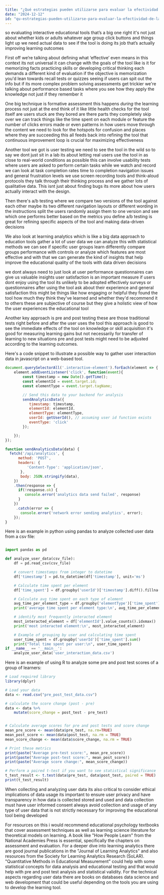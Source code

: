 ```yaml
---
title: "¿Qué estrategias pueden utilizarse para evaluar la efectividad de las herramientas educativas interactivas?"
date: "2024-12-12"
id: "qu-estrategias-pueden-utilizarse-para-evaluar-la-efectividad-de-las-herramientas-educativas-interactivas"
---
```


so evaluating interactive educational tools that’s a big one right it's not just about whether kids or adults whatever age group click buttons and things light up we need actual data to see if the tool is doing its job that’s actually improving learning outcomes

First off we’re talking about defining what ‘effective’ even means in this context its not universal it can change with the goals of the tool like is it for memorizing facts practicing skills or developing critical thinking each demands a different kind of evaluation if the objective is memorization you'd lean towards recall tests or quizzes seeing if users can spit out the info but if its more complex problem solving assessments get trickier we're talking about performance based tasks where you see how they apply the knowledge not just if they remember it

One big technique is formative assessment this happens *during* the learning process not just at the end think of it like little health checks for the tool itself are users stuck are they bored are there parts they completely skip over we can track things like the time spent on each module or feature the number of clicks errors made or even patterns in how users move through the content we need to look for the hotspots for confusion and places where they are succeeding this all feeds back into refining the tool that continuous improvement loop is crucial for maximizing effectiveness

Another tool we got is user testing we need to see the tool in the wild so to say we dont just sit in a lab its about letting real users use the tool in as close to real-world conditions as possible this can involve usability tests where users are asked to perform certain tasks while we watch and record we can look at task completion rates time to completion navigation issues and general frustration levels we use screen recording tools and think-aloud protocols they talk through their thinking process and we gather lots of qualitative data. This isnt just about finding bugs its more about how users actually interact with the design.

Then there's a/b testing where we compare two versions of the tool against each other maybe its two different navigation layouts or different wording in the instructions split the users randomly assign them to one version and see which one performs better based on the metrics you define a/b testing is great for refining specific aspects of the tool and making data-driven decisions

We also look at learning analytics which is like a big data approach to education tools gather a lot of user data we can analyze this with statistical methods we can see if specific user groups learn differently compare groups performance with controls or analyze which features are most effective and with that we can generate the kind of insights that help improve the educational quality of the tools with data driven decisions

we dont always need to just look at user performance questionnaires can give us valuable insights user satisfaction is an important measure if users dont enjoy using the tool its unlikely to be adopted effectively surveys or questionnaires after using the tool ask about their experience and general satisfaction this might be things like how engaging or helpful they found the tool how much they think they've learned and whether they'd recommend it to others these are subjective of course but they give a holistic view of how the user experiences the educational tool

Another key approach is pre and post testing these are those traditional tests right before and after the user uses the tool this approach is good to see the immediate effects of the tool on knowledge or skill acquisition it's good for measuring learning gains but not necessarily for transfer of learning to new situations pre and post tests might need to be adjusted according to the learning outcomes.

Here's a code snippet to illustrate a possible way to gather user interaction data in javascript on a web-based tool.

```javascript
document.querySelectorAll('.interactive-element').forEach(element => {
    element.addEventListener('click', function(event){
        const timestamp = new Date().getTime();
        const elementId = event.target.id;
        const elementType = event.target.tagName;

        // Send this data to your backend for analysis
        sendAnalyticsData({
           timestamp: timestamp,
           elementId: elementId,
           elementType: elementType,
           userId: getUserId(), // assuming user id function exists
           eventType: 'click'
        });

    });
});

function sendAnalyticsData(data) {
  fetch('/api/analytics', {
      method: 'POST',
      headers: {
          'Content-Type': 'application/json',
       },
       body: JSON.stringify(data),
    })
    .then(response => {
      if(!response.ok) {
         console.error('analytics data send failed', response)
      }
    })
     .catch(error => {
       console.error('network error sending analytics', error);
    });
}

```

Here is an example in python using pandas to analyze collected user data from a csv file:

```python

import pandas as pd

def analyze_user_data(csv_file):
    df = pd.read_csv(csv_file)

    # convert timestamps from integer to datetime
    df['timestamp'] = pd.to_datetime(df['timestamp'], unit='ms')

    # Calculate time spent per element
    df['time_spent'] = df.groupby('userId')['timestamp'].diff().fillna(pd.Timedelta(seconds=0))

    # Calculate avg time spent on each type of element
    avg_time_per_element_type = df.groupby('elementType')['time_spent'].mean()
    print('average time spent per element type:\n', avg_time_per_element_type)

    # identify most frequently interacted element
    most_interacted_element = df['elementId'].value_counts().idxmax()
    print('most interacted element:\n', most_interacted_element)

    # Example of grouping by user and calculating time spent
    user_time_spent = df.groupby('userId')['time_spent'].sum()
    print("Total time spent per user:\n", user_time_spent)
if __name__ == '__main__':
    analyze_user_data('user_interaction_data.csv')
```

Here is an example of using R to analyze some pre and post test scores of a group of learners:

```R
# Load required library
library(dplyr)

# Load your data
data <- read.csv("pre_post_test_data.csv")

# calculate the score change (post - pre)
data <- data %>%
    mutate(score_change = post_test - pre_test)


# Calculate average scores for pre and post tests and score change
mean_pre_score <- mean(data$pre_test, na.rm=TRUE)
mean_post_score <- mean(data$post_test, na.rm = TRUE)
mean_score_change <- mean(data$score_change, na.rm = TRUE)

# Print these metrics
print(paste("Average pre-test score:", mean_pre_score))
print(paste("Average post-test score:", mean_post_score))
print(paste("Average score change:", mean_score_change))

# Perform a paired t-test if you want to see statistical significance
t_test_result <- t.test(data$pre_test, data$post_test, paired = TRUE)
print(t_test_result)
```

When collecting and analyzing user data its also critical to consider ethical implications of data usage its important to ensure user privacy and have transparency in how data is collected stored and used and data collection must have user informed consent always avoid collection and usage of any type of user data that is not strictly necessary for improving the educational tool being developed

For resources on this i would recommend educational psychology textbooks that cover assessment techniques as well as learning science literature for theoretical models on learning. A book like "How People Learn" from the National Academies Press is essential, specifically the chapters on assessment and evaluation. For a deeper dive into learning analytics there are good journal publications in the "Journal of Learning Analytics" and also resources from the Society for Learning Analytics Research (SoLAR). "Quantitative Methods in Educational Measurement" could help with some statistical concepts for data analysis and educational testing and that would help with pre and post test analysis and statistical validity. For the technical aspects regarding user data there are books on databases data science and web development that could be useful depending on the tools you are using to develop the learning tool.
